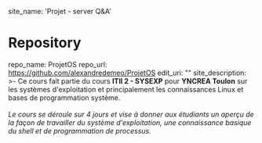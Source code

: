 site_name: 'Projet - server Q&A'

# Repository
repo_name: ProjetOS
repo_url: https://github.com/alexandredemeo/ProjetOS
edit_uri: ""
site_description: >-
  Ce cours fait partie du cours <b>ITII 2 - SYSEXP</b> pour <b>YNCREA Toulon</b> sur les systèmes d'exploitation et principalement les connaissances Linux et bases de programmation système.
  <br><br>
  <i>Le cours se déroule sur 4 jours et vise à donner aux étudiants un aperçu de la façon de travailler du système d'exploitation, une connaissance basique du shell et de programmation de processus.</i>
